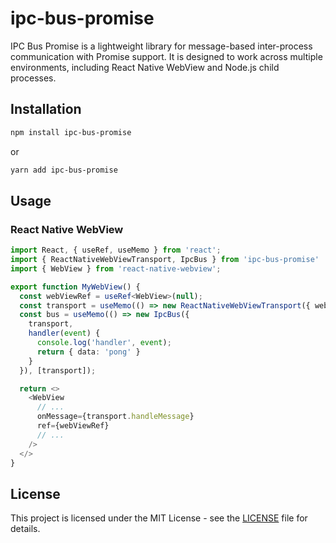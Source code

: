 # ipc-bus-promise

IPC Bus Promise is a lightweight library for message-based inter-process communication with Promise support. 
It is designed to work across multiple environments, including React Native WebView and Node.js child processes.

## Installation
    
```bash
npm install ipc-bus-promise
```

or

```bash
yarn add ipc-bus-promise
```

## Usage

### React Native WebView

```typescript
import React, { useRef, useMemo } from 'react';
import { ReactNativeWebViewTransport, IpcBus } from 'ipc-bus-promise'
import { WebView } from 'react-native-webview';

export function MyWebView() {
  const webViewRef = useRef<WebView>(null);
  const transport = useMemo(() => new ReactNativeWebViewTransport({ webViewRef }), [webViewRef]);
  const bus = useMemo(() => new IpcBus({
    transport,
    handler(event) {
      console.log('handler', event);
      return { data: 'pong' }
    }
  }), [transport]);

  return <>
    <WebView
      // ...
      onMessage={transport.handleMessage}
      ref={webViewRef}
      // ...
    />
  </>
}
```


## License

This project is licensed under the MIT License - see the [LICENSE](LICENSE) file for details.
